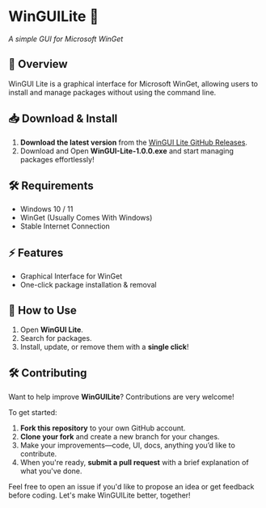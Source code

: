 # WinGUILite 🚀
*A simple GUI for Microsoft WinGet*  

## 🌟 Overview  
WinGUI Lite is a graphical interface for Microsoft WinGet, allowing users to install and manage packages without using the command line.  

## 📥 Download & Install  
1. **Download the latest version** from the [WinGUI Lite GitHub Releases](https://github.com/JimmyPla6z/WinGUILite/releases).  
2. Download and Open **WinGUI-Lite-1.0.0.exe** and start managing packages effortlessly!  

## 🛠 Requirements  
- Windows 10 / 11 
- WinGet (Usually Comes With Windows)
- Stable Internet Connection

## ⚡ Features  
- Graphical Interface for WinGet  
- One-click package installation & removal  

## 📝 How to Use  
1. Open **WinGUI Lite**.  
2. Search for packages.  
3. Install, update, or remove them with a **single click**!  

## 🛠 Contributing

Want to help improve **WinGUILite**? Contributions are very welcome!

To get started:
1. **Fork this repository** to your own GitHub account.
2. **Clone your fork** and create a new branch for your changes.
3. Make your improvements—code, UI, docs, anything you’d like to contribute.
4. When you're ready, **submit a pull request** with a brief explanation of what you've done.

Feel free to open an issue if you'd like to propose an idea or get feedback before coding. Let's make WinGUILite better, together!
